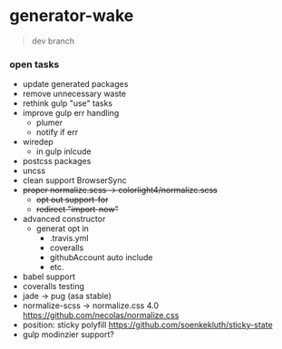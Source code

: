 # generator-wake

> dev branch

### open tasks
- update generated packages
- remove unnecessary waste
- rethink gulp "use" tasks
- improve gulp err handling 
	- plumer
	- notify if err
- wiredep
	- in gulp inlcude
- postcss packages
- uncss
- clean support BrowserSync
- ~~proper normalize.scss -> colorlight4/normalize.scss~~
	- ~~opt out support-for~~
	- ~~redirect "import-now"~~
- advanced constructor
	- generat opt in
		- .travis.yml
		- coveralls
		- githubAccount auto include
		- etc.
- babel support
- coveralls testing
- jade -> pug (asa stable)
- normalize-scss -> normalize.css 4.0 https://github.com/necolas/normalize.css
- position: sticky polyfill https://github.com/soenkekluth/sticky-state
- gulp modinzier support?
